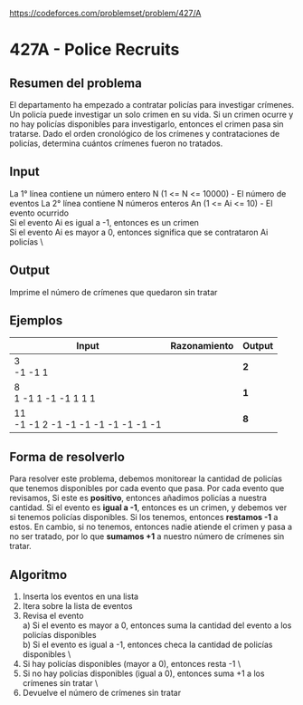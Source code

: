 https://codeforces.com/problemset/problem/427/A

# 427A - Police Recruits

## Resumen del problema
El departamento ha empezado a contratar policías para investigar crímenes. Un policía puede investigar un solo crimen en su vida. Si un crimen ocurre y no hay policías disponibles para investigarlo, entonces el crimen pasa sin tratarse. Dado el orden cronológico de los crímenes y contrataciones de policías, determina cuántos crímenes fueron no tratados.

## Input
La 1° línea contiene un número entero N (1 <= N <= 10000) - El número de eventos
La 2° línea contiene N números enteros An (1 <= Ai <= 10) - El evento ocurrido \
Si el evento Ai es igual a -1, entonces es un crimen \
Si el evento Ai es mayor a 0, entonces significa que se contrataron Ai policías \

## Output
Imprime el número de crímenes que quedaron sin tratar

## Ejemplos
| Input                                     | Razonamiento   | Output    |
| ------                                    | :------------  | --------- |
| 3 <br> -1 -1 1                            |                | **2**     |
| 8 <br> 1 -1 1 -1 -1 1 1 1                 |                | **1**     |
| 11 <br> -1 -1 2 -1 -1 -1 -1 -1 -1 -1 -1   |                | **8**     |

## Forma de resolverlo
Para resolver este problema, debemos monitorear la cantidad de policías que tenemos disponibles por cada evento que pasa. Por cada evento que revisamos, Si este es **positivo**, entonces añadimos policías a nuestra cantidad. Si el evento es **igual a -1**, entonces es un crimen, y debemos ver si tenemos policías disponibles. Si los tenemos, entonces **restamos -1** a estos. En cambio, si no tenemos, entonces nadie atiende el crimen y pasa a no ser tratado, por lo que **sumamos +1** a nuestro número de crímenes sin tratar.

## Algoritmo
1) Inserta los eventos en una lista
2) Itera sobre la lista de eventos
3) Revisa el evento \
a) Si el evento es mayor a 0, entonces suma la cantidad del evento a los policías disponibles \
b) Si el evento es igual a -1, entonces checa la cantidad de policías disponibles \
 1) Si hay policías disponibles (mayor a 0), entonces resta -1 \
 2) Si no hay policías disponibles (igual a 0), entonces suma +1 a los crímenes sin tratar \
4) Devuelve el número de crímenes sin tratar

